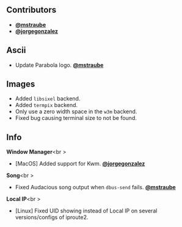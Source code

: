 ## Contributors

- **[@mstraube](https://github.com/mstraube)**
- **[@jorgegonzalez](https://github.com/jorgegonzalez)**


## Ascii

- Update Parabola logo. **[@mstraube](https://github.com/mstraube)**


## Images

- Added `libsixel` backend.
- Added `termpix` backend.
- Only use a zero width space in the `w3m` backend.
- Fixed bug causing terminal size to not be found.


## Info

**Window Manager**<br \>

- [MacOS] Added support for Kwm. **[@jorgegonzalez](https://github.com/jorgegonzalez)**

**Song**<br \>

- Fixed Audacious song output when `dbus-send` fails. **[@mstraube](https://github.com/mstraube)**

**Local IP**<br \>

- [Linux] Fixed UID showing instead of Local IP on several versions/configs of iproute2.
